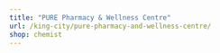 ```yaml
---
title: "PURE Pharmacy & Wellness Centre"
url: /king-city/pure-pharmacy-and-wellness-centre/
shop: chemist
---
```

